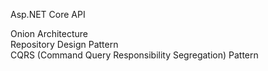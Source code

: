 Asp.NET Core API

Onion Architecture <br/>
Repository Design Pattern <br/>
CQRS (Command Query Responsibility Segregation) Pattern


